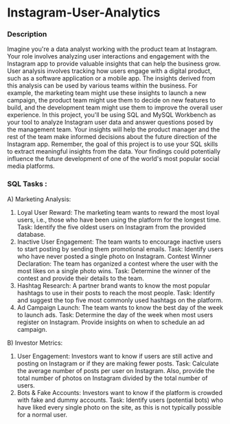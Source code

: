 # Instagram-User-Analytics

### Description 

Imagine you're a data analyst working with the product team at Instagram. Your role involves analyzing user interactions and engagement with the Instagram app to provide valuable insights that can help the business grow.
User analysis involves tracking how users engage with a digital product, such as a software application or a mobile app. The insights derived from this analysis can be used by various teams within the business. For example, the marketing team might use these insights to launch a new campaign, the product team might use them to decide on new features to build, and the development team might use them to improve the overall user experience.
In this project, you'll be using SQL and MySQL Workbench as your tool to analyze Instagram user data and answer questions posed by the management team. Your insights will help the product manager and the rest of the team make informed decisions about the future direction of the Instagram app.
Remember, the goal of this project is to use your SQL skills to extract meaningful insights from the data. Your findings could potentially influence the future development of one of the world's most popular social media platforms.

### SQL Tasks :
A) Marketing Analysis:
1. Loyal User Reward: The marketing team wants to reward the most loyal users, i.e., those who have been using the platform for the longest time.
Task: Identify the five oldest users on Instagram from the provided database.
2. Inactive User Engagement: The team wants to encourage inactive users to start posting by sending them promotional emails.
Task: Identify users who have never posted a single photo on Instagram.
Contest Winner Declaration: The team has organized a contest where the user with the most likes on a single photo wins.
Task: Determine the winner of the contest and provide their details to the team.
3. Hashtag Research: A partner brand wants to know the most popular hashtags to use in their posts to reach the most people.
Task: Identify and suggest the top five most commonly used hashtags on the platform.
4. Ad Campaign Launch: The team wants to know the best day of the week to launch ads.
Task: Determine the day of the week when most users register on Instagram. Provide insights on when to schedule an ad campaign.

B) Investor Metrics:
1. User Engagement: Investors want to know if users are still active and posting on Instagram or if they are making fewer posts.
Task: Calculate the average number of posts per user on Instagram. Also, provide the total number of photos on Instagram divided by the total number of users.
2. Bots & Fake Accounts: Investors want to know if the platform is crowded with fake and dummy accounts.
Task: Identify users (potential bots) who have liked every single photo on the site, as this is not typically possible for a normal user.
